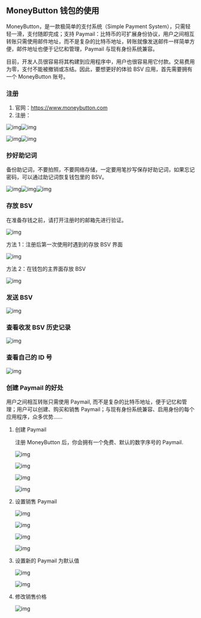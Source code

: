 ## MoneyButton 钱包的使用

MoneyButton，是一款极简单的支付系统（Simple Payment System），只需轻轻一滑，支付随即完成；支持 Paymail：比特币的可扩展身份协议，用户之间相互转账只需使用邮件地址，而不是复杂的比特币地址，转账就像发送邮件一样简单方便，邮件地址也便于记忆和管理，Paymail 与现有身份系统兼容。

目前，开发人员很容易将其构建到应用程序中，用户也很容易用它付款。交易费用为零，支付不能被撤销或冻结。因此，要想更好的体验 BSV 应用，首先需要拥有一个 MoneyButton 账号。

### 注册

1.  官网：<https://www.moneybutton.com>
2.  注册：

![img](https://mmbiz.qpic.cn/mmbiz_png/774kp4tvDbYpKPYN1eXPLoj1jlmhyf8pV56zuibEUhdxpIl879bycFytLW5lnHt9KpU4Aa75jYTg71ZfGCibDic8A/640?wx_fmt=png)![img](https://mmbiz.qpic.cn/mmbiz_png/774kp4tvDbYpKPYN1eXPLoj1jlmhyf8ph3T6hStXD96qLlag9mZvvicicrL0C18MtG2pBUHOHRA4nWU2GdMHtoHA/640?wx_fmt=png)

![img](https://mmbiz.qpic.cn/mmbiz_png/774kp4tvDbYpKPYN1eXPLoj1jlmhyf8p2Ijia7U577I6uqQVp7zWsmuqtJOmu2PJRXeiceRXZNicSubRxOTlA4yTw/640?wx_fmt=png)![img](https://mmbiz.qpic.cn/mmbiz_png/774kp4tvDbYpKPYN1eXPLoj1jlmhyf8pWl1TDLCvv8eKT7oBNkoJ1uLeDMWF8hXEoGu3E5zXE2ZXu5tAeovvLg/640?wx_fmt=png)

### 抄好助记词

备份助记词，不要拍照，不要网络存储，一定要用笔抄写保存好助记词，如果忘记密码，可以通过助记词恢复钱包里的 BSV。

![img](https://mmbiz.qpic.cn/mmbiz_png/774kp4tvDbYpKPYN1eXPLoj1jlmhyf8pudRbFeic64ZuuxJRfra1T4myuTwYd4Hlbnxh4M1rpHQLGGZRIsia3qKA/640?wx_fmt=png)![img](https://mmbiz.qpic.cn/mmbiz_png/774kp4tvDbYpKPYN1eXPLoj1jlmhyf8pGOSDHgJK9PfT9haSNpicCOPTsldfdt0B1iaTiboH27Ricl1TxPUEvdUgjA/640?wx_fmt=png)![img](https://mmbiz.qpic.cn/mmbiz_png/774kp4tvDbYpKPYN1eXPLoj1jlmhyf8ptsVmXt0ia8GnibhFsGA2k5AKqGgU7iaeJDIOHYfHESRQXgVjlFSMpqTpA/640?wx_fmt=png)

### 存放 BSV

在准备存钱之前，请打开注册时的邮箱先进行验证。

![img](https://mmbiz.qpic.cn/mmbiz_png/774kp4tvDbYpKPYN1eXPLoj1jlmhyf8p69Eia3ap2WgFPxns090OTcGx2CA99nkPC4pvK27bGfa6uibicrbb9FElA/640?wx_fmt=png)

方法 1：注册后第一次使用时遇到的存放 BSV 界面

![img](https://mmbiz.qpic.cn/mmbiz_png/774kp4tvDbYpKPYN1eXPLoj1jlmhyf8pUjZwpDqXrBNw1PPZIaOgic0c5JMXuGv2iaOpqha9pybw7tDG4KVMIlcg/640?wx_fmt=png)

方法 2：在钱包的主界面存放 BSV

![img](https://mmbiz.qpic.cn/mmbiz_png/774kp4tvDbYpKPYN1eXPLoj1jlmhyf8pxbLNqnIwOwaia5fWo27vdOA7UGVxf0hPzDLD7bHCtibiabcxP8lVqlCdQ/640?wx_fmt=png)

### 发送 BSV

![img](https://mmbiz.qpic.cn/mmbiz_png/774kp4tvDbYpKPYN1eXPLoj1jlmhyf8ptLCZyFSA2JZBibs0ibbWr0sRqtAhPqrLEroSEAxiaheoEbFVNDNJNVArg/640?wx_fmt=png)

### 查看收发 BSV 历史记录

![img](https://mmbiz.qpic.cn/mmbiz_png/774kp4tvDbYpKPYN1eXPLoj1jlmhyf8pjknQribkCX9L5FjorNtPoXDJvHWIA9t1QQELgJMXavFzJVeqrM8mLOA/640?wx_fmt=png)

### 查看自己的 ID 号

![img](https://mmbiz.qpic.cn/mmbiz_png/774kp4tvDbYpKPYN1eXPLoj1jlmhyf8pMTD1SHewqyL6ica6WhFu9OOP7B6TD3005YmrSRJCOxa1UK6QXzGicRug/640?wx_fmt=png)

<!-- ### 关于 Paymail -->

### 创建 Paymail 的好处

用户之间相互转账只需使用 Paymail, 而不是复杂的比特币地址，便于记忆和管理；用户可以创建、购买和销售 Paymail；与现有身份系统兼容、启用身份的每个应用程序，众多优势......

1. 创建 Paymail

    注册 MoneyButton 后，你会拥有一个免费、默认的数字序号的 Paymail.

    ![img](https://mmbiz.qpic.cn/mmbiz_png/774kp4tvDbYpKPYN1eXPLoj1jlmhyf8p0CicTR1zP7siakttoqjSzDM0uB04WubPU8zGGnXeYpDibCeEJVfB92b3g/640?wx_fmt=png)

    ![img](https://mmbiz.qpic.cn/mmbiz_png/774kp4tvDbYpKPYN1eXPLoj1jlmhyf8pjtiatgmG2nHibswpUpejURqe4le98fTOWLF8pgO4mYiadIXSV9rVlbvbg/640?wx_fmt=png)

    ![img](https://mmbiz.qpic.cn/mmbiz_png/774kp4tvDbYpKPYN1eXPLoj1jlmhyf8pVEFryF77t9aCibLj5sqIcNFJlNqZibZWXzk5ptzDAM3UHHxprH8FdSLQ/640?wx_fmt=png)

    ![img](https://mmbiz.qpic.cn/mmbiz_png/774kp4tvDbYpKPYN1eXPLoj1jlmhyf8pSIevpoWQEgF9xIzI2LPTAeicd3qzeNtxMaFo7Y8Me3Xzs9LNuTODydA/640?wx_fmt=png)


2. 设置销售 Paymail

    ![img](https://mmbiz.qpic.cn/mmbiz_png/774kp4tvDbYpKPYN1eXPLoj1jlmhyf8plaIrN1slgEDBQjlPEwStQxu68xkYXTGCHSgeOPavFMAwAic2KU6ib8mg/640?wx_fmt=png)

    ![img](https://mmbiz.qpic.cn/mmbiz_png/774kp4tvDbYpKPYN1eXPLoj1jlmhyf8pkdLj3peiarJFcic91N3mria7TiaWAdmfliaZHksC0ckJl3UoYT8nja7J1Gw/640?wx_fmt=png)

    ![img](https://mmbiz.qpic.cn/mmbiz_png/774kp4tvDbYpKPYN1eXPLoj1jlmhyf8pDUW2uqqCBmopYjPL1JxUs85DWBIKrcnSpI26UTey2TIJvaAib93lqfw/640?wx_fmt=png)

    ![img](https://mmbiz.qpic.cn/mmbiz_png/774kp4tvDbYpKPYN1eXPLoj1jlmhyf8p5hY5wET1pV3Xjt7RknhrA6icIWcRicUL3KWZm3oaJdmXOB64YODryvQQ/640?wx_fmt=png)

3. 设置新的 Paymail 为默认值

    ![img](https://mmbiz.qpic.cn/mmbiz_png/774kp4tvDbYpKPYN1eXPLoj1jlmhyf8pyv9aic0tNl9yFyUGzyibic6hWf1ibWa7iceDLusWfrUCuK8UhyvWfIW1Tzw/640?wx_fmt=png)

    ![img](https://mmbiz.qpic.cn/mmbiz_png/774kp4tvDbYpKPYN1eXPLoj1jlmhyf8pveiaUIqQEP7mq6x2hYMR2x7icia2JmsQl8nibSnLEV8ueUemU9wZbP5Sjg/640?wx_fmt=png)

4. 修改销售价格

    ![img](https://mmbiz.qpic.cn/mmbiz_png/774kp4tvDbYpKPYN1eXPLoj1jlmhyf8pDTze1dUKibs3ffULB2UkWU3hI89mw2wCo0yqAo7YVyMibl7pwibDDHsjQ/640?wx_fmt=png)
